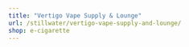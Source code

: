 ```yaml
---
title: "Vertigo Vape Supply & Lounge"
url: /stillwater/vertigo-vape-supply-and-lounge/
shop: e-cigarette
---
```

